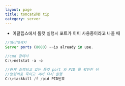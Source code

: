 ```yaml
---
layout: page
title: tomcat관련 tip
category: server
---
```


- 이클립스에서 톰캣 실행시 포트가 이미 사용중이라고 나올 때
```javascript
//에러메세지
Server ports (8080) ~~is already in use.

//cmd 창에서
C:\>netstat -a -o

//현재 실행되고 있는 톰캣 port 와 PID 를 확인한 뒤
//명령어로 죽이고 서버 다시 실행
C:\>taskkill /f /pid PID번호

```
